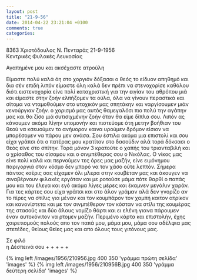 ```yaml
---
layout: post
title: "21-9-56"
date: 2014-04-22 23:21:04 +0100
comments: true
categories: 
---
```



8363 Χριστόδουλος Ν. Πενταράς 21-9-1956<br/>
Κεντρικές Φυλακές Λευκοσίας

Αγαπημένε μου και ακσέχαστε ατρούλη

Είμαστε πολύ καλά όη στο χοργιόν δόξασοι ο θεός το είδυον απηθημό και δια σέν επιδή λιπόν είμαστε όλη καλά δεν πρέπι να στενοχορίσε καθόλου διότι ειστενοχορία είνε πολί καταχριστική για την ειγίαν του αθρόπου μιά και είμαστε στην ζοήν ελπήζομεν τα ούλα, όλα να γίνουν περαστικά και σίτομα να νταμοθούμεν στο υτοχικόν μας σπητάκην και ναργίσουμεν μιάν κενούργιαν ζοήν. ο χορισμό μας αυτός θαμεγαλόσι πιο πολύ την αγάπην μας και θα ζίσο μιά συτισιχμένην ζοήν όταν θα είμε δίπλα σου.
Λιπόν ας κάνουμεν ακόμα λίγην υπομονήν και πιστεύομε ότη μετην βοήθιαν του θεού να κσευούμεν το ανήυορον καινα υρούμεν δρόμον είσιον να μπορέσομεν να πάρου μεν ανάσα. Σου έστιλα ακόμα μια επιστολί και σου είχα γράπσι ότι ο πατέρας μου κρατίτον στο δασούδιν αλά τορά δόκσασι ο θεός είνε στο σπίτην. Τορά μόνον 3 κρατούτε ο χαπής του τριανταβιλή και ο χρίσαθος του σίσαμου και ο σινμπέθερος σου ο Νικόλας. Ο νίκος μας είνε πολί καλά και περνούμεν τες όρες μας μαζήν, είνε ειμόνημου παριγοργιά στον κόσμο δεν μπορό να τον χάσο ούτε λεπτόν. Σήμερα πάντος κσέρις σας είχαμεν όλι μλερα στην κουβέταν μας και άκουγεν να σιναβέρνουν φιλακές εργόταν και με ροτούσε μάμα πότε θαρθί ο παπάς μου και του έλεγα και εγό ακόμα λίγες μέρες και έκαμνεν μεγάλιν χαράν. Για τες κάρτες σου είχα γράπσι και στο άλον γράμαν αλά δεν γνορίζο αν το πίρες να στίλις για μέναν και τον κουμπάρον τον χαμπή καιτον ατρίκον και κανονίστετα και με τον σινμπέθερον τον κόσταν να στίλι της κουμέρας της στασούς και δύο άλους νομίζο θάρτι και ει ελένη γιανα πάρουμεν έναν αυτοκόνιτον να ρτομεν μαζήν. Περιμένο κάρτα και επιστολήν, έχης χαιρετισμούς πολούς απο τον παπά μου, μάμα μου, μάμα σου αδέλφια μας στετέδες, θείους θείες μας και απο όλους τους γιτόνους μας.

Σε φιλό<br/>
 η Δέσπεινά σου + + + + +

{% img left /images/1956/210956.jpg 400 350 'γράμμα πρώτη σελίδα' 'images' %}
{% img left /images/1956/210956B.jpg 400 350 'γράμμα δεύτερη σελίδα' 'images' %}
